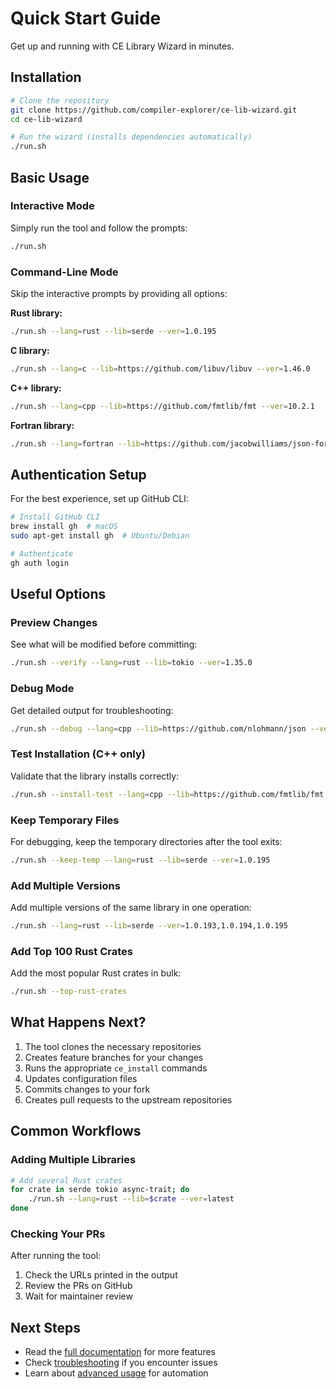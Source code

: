 # Quick Start Guide

Get up and running with CE Library Wizard in minutes.

## Installation

```bash
# Clone the repository
git clone https://github.com/compiler-explorer/ce-lib-wizard.git
cd ce-lib-wizard

# Run the wizard (installs dependencies automatically)
./run.sh
```

## Basic Usage

### Interactive Mode
Simply run the tool and follow the prompts:
```bash
./run.sh
```

### Command-Line Mode
Skip the interactive prompts by providing all options:

**Rust library:**
```bash
./run.sh --lang=rust --lib=serde --ver=1.0.195
```

**C library:**
```bash
./run.sh --lang=c --lib=https://github.com/libuv/libuv --ver=1.46.0
```

**C++ library:**
```bash
./run.sh --lang=cpp --lib=https://github.com/fmtlib/fmt --ver=10.2.1
```

**Fortran library:**
```bash
./run.sh --lang=fortran --lib=https://github.com/jacobwilliams/json-fortran --ver=8.5.0
```

## Authentication Setup

For the best experience, set up GitHub CLI:

```bash
# Install GitHub CLI
brew install gh  # macOS
sudo apt-get install gh  # Ubuntu/Debian

# Authenticate
gh auth login
```

## Useful Options

### Preview Changes
See what will be modified before committing:
```bash
./run.sh --verify --lang=rust --lib=tokio --ver=1.35.0
```

### Debug Mode
Get detailed output for troubleshooting:
```bash
./run.sh --debug --lang=cpp --lib=https://github.com/nlohmann/json --ver=3.11.3
```

### Test Installation (C++ only)
Validate that the library installs correctly:
```bash
./run.sh --install-test --lang=cpp --lib=https://github.com/fmtlib/fmt --ver=10.2.1
```

### Keep Temporary Files
For debugging, keep the temporary directories after the tool exits:
```bash
./run.sh --keep-temp --lang=rust --lib=serde --ver=1.0.195
```

### Add Multiple Versions
Add multiple versions of the same library in one operation:
```bash
./run.sh --lang=rust --lib=serde --ver=1.0.193,1.0.194,1.0.195
```

### Add Top 100 Rust Crates
Add the most popular Rust crates in bulk:
```bash
./run.sh --top-rust-crates
```

## What Happens Next?

1. The tool clones the necessary repositories
2. Creates feature branches for your changes
3. Runs the appropriate `ce_install` commands
4. Updates configuration files
5. Commits changes to your fork
6. Creates pull requests to the upstream repositories

## Common Workflows

### Adding Multiple Libraries
```bash
# Add several Rust crates
for crate in serde tokio async-trait; do
    ./run.sh --lang=rust --lib=$crate --ver=latest
done
```

### Checking Your PRs
After running the tool:
1. Check the URLs printed in the output
2. Review the PRs on GitHub
3. Wait for maintainer review

## Next Steps

- Read the [full documentation](../README.md) for more features
- Check [troubleshooting](troubleshooting.md) if you encounter issues
- Learn about [advanced usage](advanced-usage.md) for automation